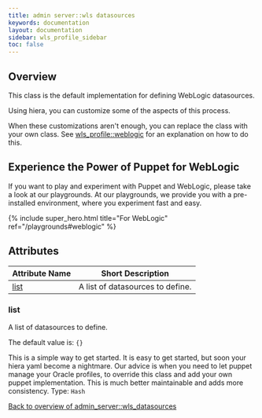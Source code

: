 ```yaml
---
title: admin server::wls datasources
keywords: documentation
layout: documentation
sidebar: wls_profile_sidebar
toc: false
---
```

## Overview

This class is the default implementation for defining WebLogic datasources. 

Using hiera, you can customize some of the aspects of this process.

When these customizations aren't enough, you can replace the class with your own class. See [wls_profile::weblogic](./weblogic.html) for an explanation on how to do this.






## Experience the Power of Puppet for WebLogic

If you want to play and experiment with Puppet and WebLogic, please take a look at our playgrounds. At our playgrounds, we provide you with a pre-installed environment, where you experiment fast and easy.

{% include super_hero.html title="For WebLogic" ref="/playgrounds#weblogic" %}


## Attributes



Attribute Name                              | Short Description                |
------------------------------------------- | -------------------------------- |
[list](#admin_server::wls_datasources_list) | A list of datasources to define. |




### list<a name='admin_server::wls_datasources_list'>

A list of datasources to define.

The default value is: `{}`

This is a simple way to get started. It is easy to get started, but soon your hiera yaml become a nightmare. Our advice is when you need to let puppet manage your Oracle profiles, to override this class and add your own puppet implementation. This is much better maintainable and adds more consistency.
Type: `Hash`


[Back to overview of admin_server::wls_datasources](#attributes)
